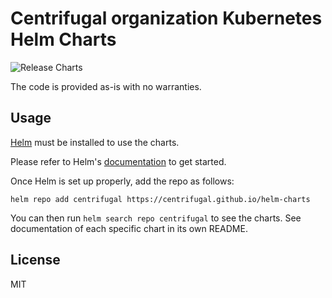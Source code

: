 # Centrifugal organization Kubernetes Helm Charts

![Release Charts](https://github.com/centrifugal/helm-charts/workflows/Release%20Charts/badge.svg?branch=master)

The code is provided as-is with no warranties.

## Usage

[Helm](https://helm.sh) must be installed to use the charts.

Please refer to Helm's [documentation](https://helm.sh/docs/) to get started.

Once Helm is set up properly, add the repo as follows:

```console
helm repo add centrifugal https://centrifugal.github.io/helm-charts
```

You can then run `helm search repo centrifugal` to see the charts. See documentation of each specific chart in its own README.

## License

MIT

